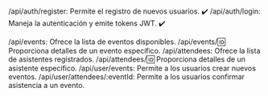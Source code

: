 /api/auth/register: Permite el registro de nuevos usuarios. ✔️
/api/auth/login: Maneja la autenticación y emite tokens JWT. ✔️

/api/events: Ofrece la lista de eventos disponibles.
/api/events/:id: Proporciona detalles de un evento específico.
/api/attendees: Ofrece la lista de asistentes registrados.
/api/attendees/:id: Proporciona detalles de un asistente específico.
/api/user/events: Permite a los usuarios crear nuevos eventos.
/api/user/attendees/:eventId: Permite a los usuarios confirmar asistencia a un evento.